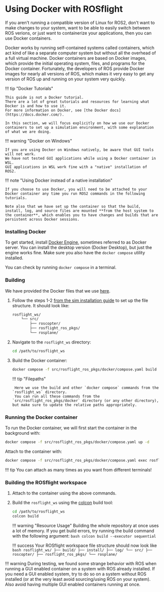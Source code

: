 # Using Docker with ROSflight

If you aren't running a compatible version of Linux for ROS2, don't want to make changes to your system, want to be able to easily switch between ROS verions, or just want to containerize your applications, then you can use Docker containers.

Docker works by running self-contained systems called containers, which act kind of like a separate computer system but without all the overhead of a full virtual machine.
Docker containers are based on Docker images, which provide the initial operating system, files, and programs for the Docker container.
Fortunately, the developers of ROS provide Docker images for nearly all versions of ROS, which makes it very easy to get any version of ROS up and running on your system very quickly.

!!! tip "Docker Tutorials"

    This guide is not a Docker tutorial.
    There are a lot of great tutorials and resources for learning what Docker is and how to use it.
    For more information on Docker, see [the Docker docs](https://docs.docker.com/).

    In this section, we will focus explicitly on how we use our Docker containers to set up a simulation environment, with some explanation of what we are doing.

!!! warning "Docker on Windows"

    If you are using Docker on Windows natively, be aware that GUI tools will not work.
    We have not tested GUI applications while using a Docker container in WSL.
    GUI applications in WSL work fine with a "native" installation of ROS2.

!!! note "Using Docker instead of a native installation"

    If you choose to use Docker, you will need to be attached to your Docker container any time you run ROS2 commands in the following tutorials.

    Note also that we have set up the container so that the build, install, log, and source files are mounted **from the host system to the container**, which enables you to have changes and builds that are persistent across Docker sessions.

### Installing Docker

To get started, install [Docker Engine](https://docs.docker.com/engine/install/), sometimes referred to as Docker server.
You can install the desktop version (Docker Desktop), but just the engine works fine.
Make sure you also have the `docker compose` utility installed.

You can check by running `docker compose` in a terminal.

### Building

We have provided the Docker files that we use [here](https://github.com/rosflight/rosflight_ros_pkgs/tree/main/docker).

1. Follow the steps 1-2 [from the sim installation guide](./installation-sim.md#installing-rosflight-roscopter-and-rosplane) to set up the file structure.
    It should look like:
    ```bash
    rosflight_ws/
        └── src/
            ├── roscopter/
            ├── rosflight_ros_pkgs/
            └── rosplane/
    ```

1. Navigate to the `rosflight_ws` directory:
    ```bash
    cd /path/to/rosflight_ws
    ```

1. Build the Docker container:
    ```bash
    docker compose -f src/rosflight_ros_pkgs/docker/compose.yaml build
    ```

    !!! tip "Filepaths"

        Here we use the build and other `docker compose` commands from the `rosflight_ws` directory.
        You can run all these commands from the `src/rosflight_ros_pkgs/docker` directory (or any other directory), but make sure to update the relative paths appropriately.


### Running the Docker container

To run the Docker container, we will first start the container in the background with:
```bash
docker compose -f src/rosflight_ros_pkgs/docker/compose.yaml up -d
```

Attach to the container with:
```bash
docker compose -f src/rosflight_ros_pkgs/docker/compose.yaml exec rosflight zsh
```

!!! tip
    You can attach as many times as you want from different terminals!

### Building the ROSflight workspace

1. Attach to the container using the above commands.

1. Build the `rosflight_ws` using the [colcon](https://docs.ros.org/en/humble/Tutorials/Beginner-Client-Libraries/Colcon-Tutorial.html) build tool:
    ```bash
    cd /path/to/rosflight_ws
    colcon build
    ```

    !!! warning "Resource Usage"
        Building the whole repository at once uses a lot of memory.
        If you get build errors, try running the build command with the following argument:
        ```bash
        colcon build --executor sequential
        ```

    !!! success
        Your ROSflight workspace file structure should now look like
        ```bash
        rosflight_ws/
          ├── build/
          ├── install/
          ├── log/
          └── src/
              ├── roscopter/
              ├── rosflight_ros_pkgs/
              └── rosplane/
        ```

!!! warning
    During testing, we found some strange behavior with ROS when running a GUI enabled container on a system with ROS already installed.
    If you need a GUI enabled system, try to do so on a system without ROS installed (or at the very least avoid sourcing/using ROS on your system).
    Also avoid having multiple GUI enabled containers running at once.
